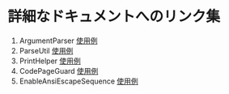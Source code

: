 # 詳細なドキュメントへのリンク集

1. ArgumentParser [使用例](docs/examples/ArgumentParser.md)
2. ParseUtil [使用例](docs/examples/ParseUtil.md)
3. PrintHelper [使用例](docs/examples/PrintHelper.md)
4. CodePageGuard [使用例](docs/examples/CodePageGuard.md)
5. EnableAnsiEscapeSequence [使用例](docs/examples/EnableAnsiEscapeSequence.md)
